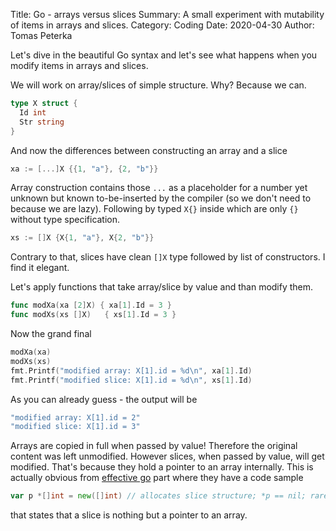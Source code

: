 Title: Go - arrays versus slices
Summary: A small experiment with mutability of items in arrays and slices.
Category: Coding
Date: 2020-04-30
Author: Tomas Peterka

Let's dive in the beautiful Go syntax and let's see what happens when you modify items in arrays and slices.

We will work on array/slices of simple structure. Why? Because we can.
```go
type X struct {
  Id int
  Str string
}
```

And now the differences between constructing an array and a slice
```go
xa := [...]X {{1, "a"}, {2, "b"}}
```
Array construction contains those `...` as a placeholder for a number yet unknown but known to-be-inserted by the compiler (so we don't need to because we are lazy). Following by typed `X{}` inside which are only `{}` without type specification.

```go
xs := []X {X{1, "a"}, X{2, "b"}}
```
Contrary to that, slices have clean `[]X` type followed by list of constructors. I find it elegant.

Let's apply functions that take array/slice by value and than modify them.
```go
func modXa(xa [2]X) { xa[1].Id = 3 }
func modXs(xs []X)   { xs[1].Id = 3 }
```

Now the grand final
```go
modXa(xa)
modXs(xs)
fmt.Printf("modified array: X[1].id = %d\n", xa[1].Id)
fmt.Printf("modified slice: X[1].id = %d\n", xs[1].Id)
```

As you can already guess - the output will be 
```go
"modified array: X[1].id = 2"
"modified slice: X[1].id = 3"
```

Arrays are copied in full when passed by value! Therefore the original content was left unmodified. However slices, when passed by value, will get modified. That's because they hold a pointer to an array internally. This is actually obvious from [effective go](https://golang.org/doc/effective_go.html#allocation_make) part where they have a code sample
```go
var p *[]int = new([]int) // allocates slice structure; *p == nil; rarely useful
```
that states that a slice is nothing but a pointer to an array.
